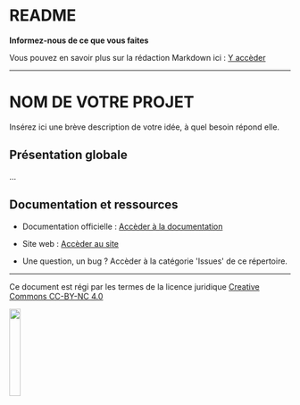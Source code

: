 # README

**Informez-nous de ce que vous faites**

Vous pouvez en savoir plus sur la rédaction Markdown ici : [Y accèder](https://blog.wax-o.com/2014/04/tutoriel-un-guide-pour-bien-commencer-avec-markdown/)

---

# NOM DE VOTRE PROJET

Insérez ici une brève description de votre idée, à quel besoin répond elle.

## Présentation globale

...

## Documentation et ressources

* Documentation officielle : [Accèder à la documentation](https://votre_site.ici)
* Site web : [Accèder au site](https://votre_site.ici)

* Une question, un bug ? Accèder à la catégorie 'Issues' de ce répertoire.

---

Ce document est régi par les termes de la licence juridique [Creative Commons CC-BY-NC 4.0](https://creativecommons.org/licenses/by-nc/4.0/deed.fr) 

<img style="display: center; margin: 0 auto;" src="https://mirrors.creativecommons.org/presskit/buttons/88x31/png/by-nc.png" width="20%">


